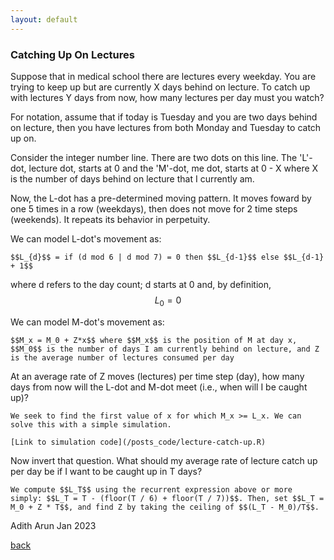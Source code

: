 ```yaml
---
layout: default
---
```



### Catching Up On Lectures

Suppose that in medical school there are lectures every weekday. You are trying to keep up but are currently X days behind on lecture. To catch up with lectures Y days from now, how many lectures per day must you watch?

For notation, assume that if today is Tuesday and you are two days behind on lecture, then you have lectures from both Monday and Tuesday to catch up on. 

Consider the integer number line. There are two dots on this line. The 'L'-dot, lecture dot, starts at 0 and the 'M'-dot, me dot, starts at 0 - X where X is the number of days behind on lecture that I currently am. 

Now, the L-dot has a pre-determined moving pattern. It moves foward by one 5 times in a row (weekdays), then does not move for 2 time steps (weekends). It repeats its behavior in perpetuity.

We can model L-dot's movement as: 
	
	$$L_{d}$$ = if (d mod 6 | d mod 7) = 0 then $$L_{d-1}$$ else $$L_{d-1} + 1$$ 

where d refers to the day count; d starts at 0 and, by definition, $$L_0 = 0$$ 

We can model M-dot's movement as: 
	
	$$M_x = M_0 + Z*x$$ where $$M_x$$ is the position of M at day x, $$M_0$$ is the number of days I am currently behind on lecture, and Z is the average number of lectures consumed per day


At an average rate of Z moves (lectures) per time step (day), how many days from now will the L-dot and M-dot meet (i.e., when will I be caught up)?

	We seek to find the first value of x for which M_x >= L_x. We can solve this with a simple simulation. 

	[Link to simulation code](/posts_code/lecture-catch-up.R)


Now invert that question. What should my average rate of lecture catch up per day be if I want to be caught up in T days?

	We compute $$L_T$$ using the recurrent expression above or more simply: $$L_T = T - (floor(T / 6) + floor(T / 7))$$. Then, set $$L_T = M_0 + Z * T$$, and find Z by taking the ceiling of $$(L_T - M_0)/T$$. 


Adith Arun
Jan 2023

[back](./)







